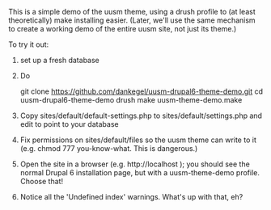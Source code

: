 This is a simple demo of the uusm theme, using a drush profile to
(at least theoretically) make installing easier.
(Later, we'll use the same mechanism to create a working demo of the
entire uusm site, not just its theme.)

To try it out:

1) set up a fresh database

2) Do

    git clone https://github.com/dankegel/uusm-drupal6-theme-demo.git
    cd uusm-drupal6-theme-demo
    drush make uusm-theme-demo.make

3) Copy sites/default/default-settings.php to sites/default/settings.php
and edit to point to your database

4) Fix permissions on sites/default/files so the uusm theme can write to it
(e.g. chmod 777 you-know-what.  This is dangerous.)

5) Open the site in a browser (e.g. http://localhost );
you should see the normal Drupal 6 installation page, but with a
uusm-theme-demo profile.  Choose that!

6) Notice all the 'Undefined index' warnings.  What's up with that, eh?
